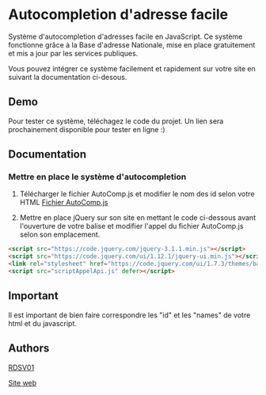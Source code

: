 
# Autocompletion d'adresse facile

Système d'autocompletion d'adresses facile en JavaScript. Ce système fonctionne grâce à la Base d'adresse Nationale, mise en place gratuitement et mis a jour par les services publiques.

Vous pouvez intégrer ce système facilement et rapidement sur votre site en suivant la documentation ci-desous.


## Demo

Pour tester ce système, téléchagez le code du projet. Un lien sera prochainement disponible pour tester en ligne :)


## Documentation

### Mettre en place le système d'autocompletion

 1. Télécharger le fichier AutoComp.js et modifier le nom des id selon votre HTML
[Fichier AutoComp.js](https://github.com/RDSV01/AutocompletionAdresse/blob/main/AutoComp.js)

2. Mettre en place jQuery sur son site en mettant le code ci-dessous avant l'ouverture de votre balise <body> et modifier l'appel du fichier AutoComp.js selon son emplacement.

```html
<script src="https://code.jquery.com/jquery-3.1.1.min.js"></script>
<script src="https://code.jquery.com/ui/1.12.1/jquery-ui.min.js"></script>
<link rel="stylesheet" href="https://code.jquery.com/ui/1.7.3/themes/base/jquery-ui.css">
<script src="scriptAppelApi.js" defer></script>
```


## Important

Il est important de bien faire correspondre les "id" et les "names" de votre html et du javascript.


## Authors

[RDSV01](https://www.github.com/RDSV01)

[Site web](https://raphds.fr)

